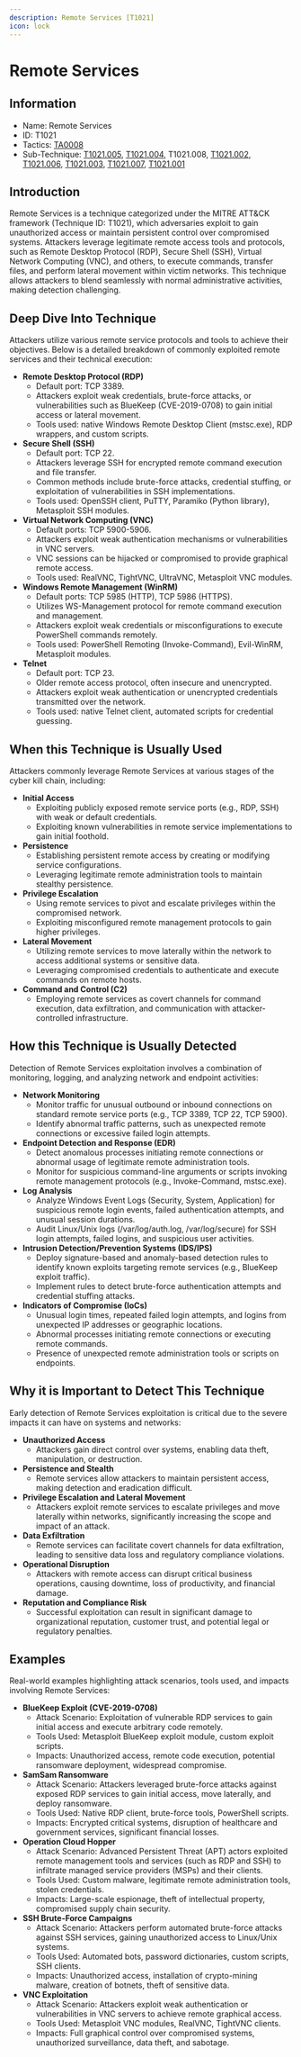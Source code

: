 ```yaml
---
description: Remote Services [T1021]
icon: lock
---
```


# Remote Services

## Information

* Name: Remote Services
* ID: T1021
* Tactics: [TA0008](../)
* Sub-Technique: [T1021.005](t1021.005.md), [T1021.004](t1021.004.md), T1021.008, [T1021.002](t1021.002.md), [T1021.006](t1021.006.md), [T1021.003](t1021.003.md), [T1021.007](t1021.007.md), [T1021.001](t1021.001.md)

## Introduction

Remote Services is a technique categorized under the MITRE ATT\&CK framework (Technique ID: T1021), which adversaries exploit to gain unauthorized access or maintain persistent control over compromised systems. Attackers leverage legitimate remote access tools and protocols, such as Remote Desktop Protocol (RDP), Secure Shell (SSH), Virtual Network Computing (VNC), and others, to execute commands, transfer files, and perform lateral movement within victim networks. This technique allows attackers to blend seamlessly with normal administrative activities, making detection challenging.

## Deep Dive Into Technique

Attackers utilize various remote service protocols and tools to achieve their objectives. Below is a detailed breakdown of commonly exploited remote services and their technical execution:

* **Remote Desktop Protocol (RDP)**
  * Default port: TCP 3389.
  * Attackers exploit weak credentials, brute-force attacks, or vulnerabilities such as BlueKeep (CVE-2019-0708) to gain initial access or lateral movement.
  * Tools used: native Windows Remote Desktop Client (mstsc.exe), RDP wrappers, and custom scripts.
* **Secure Shell (SSH)**
  * Default port: TCP 22.
  * Attackers leverage SSH for encrypted remote command execution and file transfer.
  * Common methods include brute-force attacks, credential stuffing, or exploitation of vulnerabilities in SSH implementations.
  * Tools used: OpenSSH client, PuTTY, Paramiko (Python library), Metasploit SSH modules.
* **Virtual Network Computing (VNC)**
  * Default ports: TCP 5900-5906.
  * Attackers exploit weak authentication mechanisms or vulnerabilities in VNC servers.
  * VNC sessions can be hijacked or compromised to provide graphical remote access.
  * Tools used: RealVNC, TightVNC, UltraVNC, Metasploit VNC modules.
* **Windows Remote Management (WinRM)**
  * Default ports: TCP 5985 (HTTP), TCP 5986 (HTTPS).
  * Utilizes WS-Management protocol for remote command execution and management.
  * Attackers exploit weak credentials or misconfigurations to execute PowerShell commands remotely.
  * Tools used: PowerShell Remoting (Invoke-Command), Evil-WinRM, Metasploit modules.
* **Telnet**
  * Default port: TCP 23.
  * Older remote access protocol, often insecure and unencrypted.
  * Attackers exploit weak authentication or unencrypted credentials transmitted over the network.
  * Tools used: native Telnet client, automated scripts for credential guessing.

## When this Technique is Usually Used

Attackers commonly leverage Remote Services at various stages of the cyber kill chain, including:

* **Initial Access**
  * Exploiting publicly exposed remote service ports (e.g., RDP, SSH) with weak or default credentials.
  * Exploiting known vulnerabilities in remote service implementations to gain initial foothold.
* **Persistence**
  * Establishing persistent remote access by creating or modifying service configurations.
  * Leveraging legitimate remote administration tools to maintain stealthy persistence.
* **Privilege Escalation**
  * Using remote services to pivot and escalate privileges within the compromised network.
  * Exploiting misconfigured remote management protocols to gain higher privileges.
* **Lateral Movement**
  * Utilizing remote services to move laterally within the network to access additional systems or sensitive data.
  * Leveraging compromised credentials to authenticate and execute commands on remote hosts.
* **Command and Control (C2)**
  * Employing remote services as covert channels for command execution, data exfiltration, and communication with attacker-controlled infrastructure.

## How this Technique is Usually Detected

Detection of Remote Services exploitation involves a combination of monitoring, logging, and analyzing network and endpoint activities:

* **Network Monitoring**
  * Monitor traffic for unusual outbound or inbound connections on standard remote service ports (e.g., TCP 3389, TCP 22, TCP 5900).
  * Identify abnormal traffic patterns, such as unexpected remote connections or excessive failed login attempts.
* **Endpoint Detection and Response (EDR)**
  * Detect anomalous processes initiating remote connections or abnormal usage of legitimate remote administration tools.
  * Monitor for suspicious command-line arguments or scripts invoking remote management protocols (e.g., Invoke-Command, mstsc.exe).
* **Log Analysis**
  * Analyze Windows Event Logs (Security, System, Application) for suspicious remote login events, failed authentication attempts, and unusual session durations.
  * Audit Linux/Unix logs (/var/log/auth.log, /var/log/secure) for SSH login attempts, failed logins, and suspicious user activities.
* **Intrusion Detection/Prevention Systems (IDS/IPS)**
  * Deploy signature-based and anomaly-based detection rules to identify known exploits targeting remote services (e.g., BlueKeep exploit traffic).
  * Implement rules to detect brute-force authentication attempts and credential stuffing attacks.
* **Indicators of Compromise (IoCs)**
  * Unusual login times, repeated failed login attempts, and logins from unexpected IP addresses or geographic locations.
  * Abnormal processes initiating remote connections or executing remote commands.
  * Presence of unexpected remote administration tools or scripts on endpoints.

## Why it is Important to Detect This Technique

Early detection of Remote Services exploitation is critical due to the severe impacts it can have on systems and networks:

* **Unauthorized Access**
  * Attackers gain direct control over systems, enabling data theft, manipulation, or destruction.
* **Persistence and Stealth**
  * Remote services allow attackers to maintain persistent access, making detection and eradication difficult.
* **Privilege Escalation and Lateral Movement**
  * Attackers exploit remote services to escalate privileges and move laterally within networks, significantly increasing the scope and impact of an attack.
* **Data Exfiltration**
  * Remote services can facilitate covert channels for data exfiltration, leading to sensitive data loss and regulatory compliance violations.
* **Operational Disruption**
  * Attackers with remote access can disrupt critical business operations, causing downtime, loss of productivity, and financial damage.
* **Reputation and Compliance Risk**
  * Successful exploitation can result in significant damage to organizational reputation, customer trust, and potential legal or regulatory penalties.

## Examples

Real-world examples highlighting attack scenarios, tools used, and impacts involving Remote Services:

* **BlueKeep Exploit (CVE-2019-0708)**
  * Attack Scenario: Exploitation of vulnerable RDP services to gain initial access and execute arbitrary code remotely.
  * Tools Used: Metasploit BlueKeep exploit module, custom exploit scripts.
  * Impacts: Unauthorized access, remote code execution, potential ransomware deployment, widespread compromise.
* **SamSam Ransomware**
  * Attack Scenario: Attackers leveraged brute-force attacks against exposed RDP services to gain initial access, move laterally, and deploy ransomware.
  * Tools Used: Native RDP client, brute-force tools, PowerShell scripts.
  * Impacts: Encrypted critical systems, disruption of healthcare and government services, significant financial losses.
* **Operation Cloud Hopper**
  * Attack Scenario: Advanced Persistent Threat (APT) actors exploited remote management tools and services (such as RDP and SSH) to infiltrate managed service providers (MSPs) and their clients.
  * Tools Used: Custom malware, legitimate remote administration tools, stolen credentials.
  * Impacts: Large-scale espionage, theft of intellectual property, compromised supply chain security.
* **SSH Brute-Force Campaigns**
  * Attack Scenario: Attackers perform automated brute-force attacks against SSH services, gaining unauthorized access to Linux/Unix systems.
  * Tools Used: Automated bots, password dictionaries, custom scripts, SSH clients.
  * Impacts: Unauthorized access, installation of crypto-mining malware, creation of botnets, theft of sensitive data.
* **VNC Exploitation**
  * Attack Scenario: Attackers exploit weak authentication or vulnerabilities in VNC servers to achieve remote graphical access.
  * Tools Used: Metasploit VNC modules, RealVNC, TightVNC clients.
  * Impacts: Full graphical control over compromised systems, unauthorized surveillance, data theft, and sabotage.

